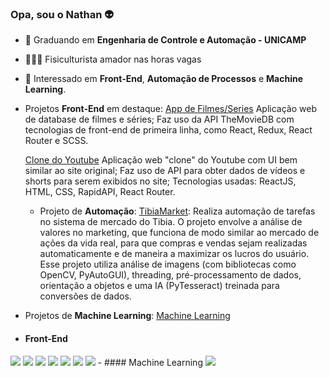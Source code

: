 ### Opa, sou o Nathan 👽

- 📘 Graduando em **Engenharia de Controle e Automação - UNICAMP**
- 🏋🏻‍♂️ Fisiculturista amador nas horas vagas
- 🧐 Interessado em **Front-End**, **Automação de Processos** e **Machine Learning**.

- Projetos **Front-End** em destaque:
  [App de Filmes/Series](https://github.com/ViniNathan/movies-react)
  Aplicação web de database de filmes e séries;
  Faz uso da API TheMovieDB com tecnologias de front-end de primeira linha, como React, Redux, React Router e SCSS.

  [Clone do Youtube](https://github.com/ViniNathan/youtube-clone-react)
  Aplicação web "clone" do Youtube com UI bem similar ao site original;
  Faz uso de API para obter dados de vídeos e shorts para serem exibidos no site;
  Tecnologias usadas: ReactJS, HTML, CSS, RapidAPI, React Router.

  - Projeto de **Automação**:
  [TibiaMarket](https://github.com/ViniNathan/TibiaMarket):
  Realiza automação de tarefas no sistema de mercado do Tibia. O projeto envolve a análise de valores no marketing, que funciona de modo similar ao mercado de ações da vida 
  real, para que compras e vendas sejam realizadas automaticamente e de maneira a maximizar os lucros do usuário. Esse projeto utiliza análise de imagens (com bibliotecas como 
  OpenCV, PyAutoGUI), threading, pré-processamento de dados, orientação a objetos e uma IA (PyTesseract) treinada para conversões de dados.

- Projetos de **Machine Learning**:
  [Machine Learning](https://github.com/ViniNathan/MachineLearningProjects)

- #### Front-End
 <img src="https://img.shields.io/badge/JavaScript-323330?style=for-the-badge&logo=javascript&logoColor=F7DF1" />
 <img src="https://img.shields.io/badge/React-20232A?style=for-the-badge&logo=react&logoColor=61DAFB" />
 <img src="https://img.shields.io/badge/HTML5-E34F26?style=for-the-badge&logo=html5&logoColor=white" />
 <img src="https://img.shields.io/badge/CSS3-1572B6?style=for-the-badge&logo=css3&logoColor=white" />
 <img src="https://img.shields.io/badge/Redux-593D88?style=for-the-badge&logo=redux&logoColor=white" />
 <img src="https://img.shields.io/badge/Sass-CC6699?style=for-the-badge&logo=sass&logoColor=white" />
 <img src="https://img.shields.io/badge/Tailwind_CSS-38B2AC?style=for-the-badge&logo=tailwind-css&logoColor=white" />
- #### Machine Learning
 <img src="https://img.shields.io/badge/Python-14354C?style=for-the-badge&logo=python&logoColor=white" />
  


